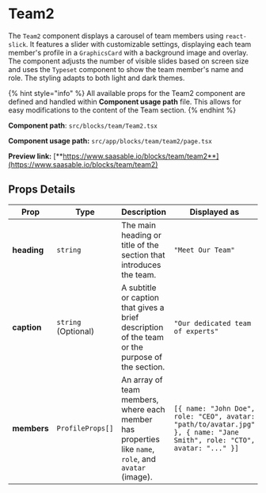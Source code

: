 # Team2

The `Team2` component displays a carousel of team members using `react-slick`. It features a slider with customizable settings, displaying each team member's profile in a `GraphicsCard` with a background image and overlay. The component adjusts the number of visible slides based on screen size and uses the `Typeset` component to show the team member's name and role. The styling adapts to both light and dark themes.

{% hint style="info" %}
All available props for the Team2 component are defined and handled within **Component usage path** file. This allows for easy modifications to the content of the Team section.
{% endhint %}

**Component path**: `src/blocks/team/Team2.tsx`

**Component usage path:**  `src/app/blocks/team/team2/page.tsx`

**Preview link:** [**https://www.saasable.io/blocks/team/team2**](https://www.saasable.io/blocks/team/team2)

## Props Details

| Prop        | Type                | Description                                                                                           | Displayed as                                                                                                            |
| ----------- | ------------------- | ----------------------------------------------------------------------------------------------------- | ----------------------------------------------------------------------------------------------------------------------- |
| **heading** | `string`            | The main heading or title of the section that introduces the team.                                    | `"Meet Our Team"`                                                                                                       |
| **caption** | `string` (Optional) | A subtitle or caption that gives a brief description of the team or the purpose of the section.       | `"Our dedicated team of experts"`                                                                                       |
| **members** | `ProfileProps[]`    | An array of team members, where each member has properties like `name`, `role`, and `avatar` (image). | `[{ name: "John Doe", role: "CEO", avatar: "path/to/avatar.jpg" }, { name: "Jane Smith", role: "CTO", avatar: "..." }]` |
